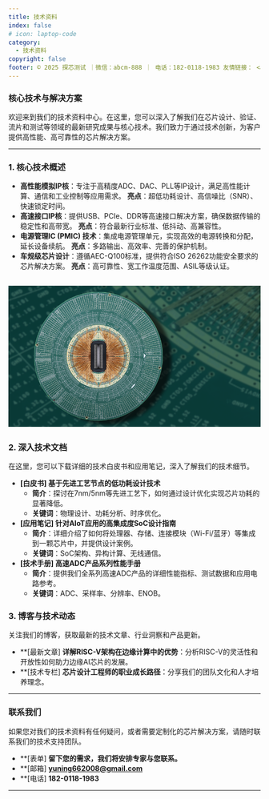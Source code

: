 ```yaml
---
title: 技术资料
index: false
# icon: laptop-code
category:
  - 技术资料
copyright: false
footer: © 2025 探芯测试 ｜微信：abcm-888 ｜ 电话：182-0118-1983 友情链接： <a href="https://www.ccf.org.cn/">中国计算机学会</a>｜ <a href="https://www.semi.ac.cn/">中国科学院半导体研究所</a>｜<a href="https://www.gitlink.org.cn/zone/OSchip">开源芯片社区</a> | Copyright © 2019-present HQSIM
---
```


### 核心技术与解决方案

欢迎来到我们的技术资料中心。在这里，您可以深入了解我们在芯片设计、验证、流片和测试等领域的最新研究成果与核心技术。我们致力于通过技术创新，为客户提供高性能、高可靠性的芯片解决方案。

---

### 1. 核心技术概述 

* **高性能模拟IP核**：专注于高精度ADC、DAC、PLL等IP设计，满足高性能计算、通信和工业控制等应用需求。
      **亮点**：超低功耗设计、高信噪比（SNR）、快速锁定时间。
* **高速接口IP核**：提供USB、PCIe、DDR等高速接口解决方案，确保数据传输的稳定性和高带宽。
      **亮点**：符合最新行业标准、低抖动、高兼容性。
* **电源管理IC (PMIC) 技术**：集成电源管理单元，实现高效的电源转换和分配，延长设备续航。
      **亮点**：多路输出、高效率、完善的保护机制。
* **车规级芯片设计**：遵循AEC-Q100标准，提供符合ISO 26262功能安全要求的芯片解决方案。
      **亮点**：高可靠性、宽工作温度范围、ASIL等级认证。

![探针卡实物图](/assets/images/pcdtest.png)  
---

### 2. 深入技术文档 

在这里，您可以下载详细的技术白皮书和应用笔记，深入了解我们的技术细节。

* **[白皮书] 基于先进工艺节点的低功耗设计技术**
    * **简介**：探讨在7nm/5nm等先进工艺下，如何通过设计优化实现芯片功耗的显著降低。
    * **关键词**：物理设计、功耗分析、时序优化。
* **[应用笔记] 针对AIoT应用的高集成度SoC设计指南**
    * **简介**：详细介绍了如何将处理器、存储、连接模块（Wi-Fi/蓝牙）等集成到一颗芯片中，并提供设计案例。
    * **关键词**：SoC架构、异构计算、无线通信。
* **[技术手册] 高速ADC产品系列性能手册**
    * **简介**：提供我们全系列高速ADC产品的详细性能指标、测试数据和应用电路参考。
    * **关键词**：ADC、采样率、分辨率、ENOB。
 

### 3. 博客与技术动态

关注我们的博客，获取最新的技术文章、行业洞察和产品更新。

* **[最新文章] **详解RISC-V架构在边缘计算中的优势**：分析RISC-V的灵活性和开放性如何助力边缘AI芯片的发展。
* **[技术专栏] **芯片设计工程师的职业成长路径**：分享我们的团队文化和人才培养理念。

---

###  联系我们

如果您对我们的技术资料有任何疑问，或者需要定制化的芯片解决方案，请随时联系我们的技术支持团队。

* **[表单] **留下您的需求，我们将安排专家与您联系。**
* **[邮箱] **yuning662008@gmail.com**
* **[电话] **182-0118-1983**

---
 